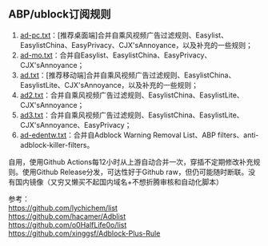 ## ABP/ublock订阅规则
1. [ad-pc.txt](https://github.com/lychichem/list/releases/latest/download/ad-pc.txt)：[推荐桌面端]合并自乘风视频广告过滤规则、Easylist、EasylistChina、EasyPrivacy、CJX'sAnnoyance，以及补充的一些规则；
1. [ad-mo.txt](https://github.com/lychichem/list/releases/latest/download/ad-mo.txt)：合并自Easylist、EasylistChina、EasyPrivacy、CJX'sAnnoyance；
3. [ad.txt](https://github.com/lychichem/list/releases/latest/download/ad.txt)：[推荐移动端]合并自乘风视频广告过滤规则、EasylistChina、EasylistLite、CJX'sAnnoyance，以及补充的一些规则；
4. [ad2.txt](https://github.com/lychichem/list/releases/latest/download/ad2.txt)：合并自乘风视频广告过滤规则、EasylistChina、EasylistLite、CJX'sAnnoyance；
5. [ad3.txt](https://github.com/lychichem/list/releases/latest/download/ad3.txt)：合并自乘风视频广告过滤规则、EasylistChina、EasylistLite、CJX'sAnnoyance、EasyPrivacy；
6. [ad-edentw.txt](https://github.com/lychichem/list/releases/latest/download/ad-edentw.txt)：合并自Adblock Warning Removal List、ABP filters、anti-adblock-killer-filters。

自用，使用Github Actions每12小时从上游自动合并一次，穿插不定期修改补充规则。使用Github Release分发，可达性好于Github raw，但仍可能随时断联。没有国内镜像（又穷又懒买不起国内域名+不想折腾审核和自动化脚本）

参考：  
https://github.com/lychichem/list  
https://github.com/hacamer/Adblist  
https://github.com/o0HalfLife0o/list  
https://github.com/xinggsf/Adblock-Plus-Rule

